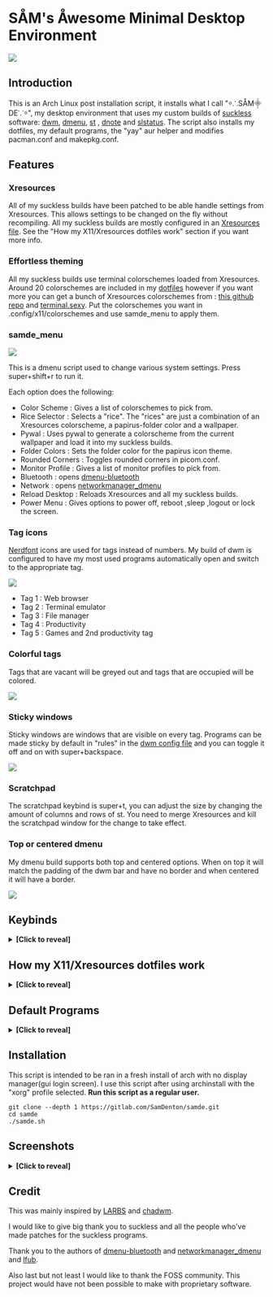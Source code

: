 # SÅM's Åwesome Minimal Desktop Environment
<img src="https://gitlab.com/SamDenton/screenshots/-/raw/master/luna.jpg">

## Introduction
This is an Arch Linux post installation script, it installs what I call "⸰⸫SÅM⸎DE⸪⸰", my desktop environment that uses my custom builds of [suckless](https://suckless.org/) software: [dwm](https://gitlab.com/SamDenton/dwm), [dmenu](https://gitlab.com/SamDenton/dmenu), [st](https://gitlab.com/SamDenton/st) , [dnote](https://gitlab.com/SamDenton/dnoted) and [slstatus](https://gitlab.com/SamDenton/slstatus). The script also installs my dotfiles, my default programs, the "yay" aur helper and modifies pacman.conf and makepkg.conf.

## Features

### Xresources
All of my suckless builds have been patched to be able handle settings from Xresources. This allows settings to be changed on the fly without recompiling. All my suckless builds are mostly configured in an [Xresources file](https://gitlab.com/SamDenton/dots/-/blob/master/.config/x11/profiles/1080p.Xresources). See the "How my X11/Xresources dotfiles work" section if you want more info.

### Effortless theming
All my suckless builds use terminal colorschemes loaded from Xresources. Around 20 colorschemes are included in my [dotfiles](https://gitlab.com/SamDenton/dots/-/tree/master/.config/x11/colorschemes) however if you want more you can get a bunch of Xresources colorschemes from : [this github repo](https://github.com/janoamaral/Xresources-themes) and [terminal.sexy](https://terminal.sexy). Put the colorschemes you want in .config/x11/colorschemes and use samde\_menu to apply them.

### samde\_menu

<img src="https://gitlab.com/SamDenton/screenshots/-/raw/master/menu.png">

This is a dmenu script used to change various system settings. Press super+shift+r to run it.

Each option does the following:

- Color Scheme : Gives a list of colorschemes to pick from.
- Rice Selector : Selects a "rice". The "rices" are just a combination of an Xresources colorscheme, a papirus-folder color and a wallpaper.
- Pywal : Uses pywal to generate a colorscheme from the current wallpaper and load it into my suckless builds. 
- Folder Colors : Sets the folder color for the papirus icon theme.
- Rounded Corners : Toggles rounded corners in picom.conf.
- Monitor Profile : Gives a list of monitor profiles to pick from.
- Bluetooth : opens [dmenu-bluetooth](https://github.com/Layerex/dmenu-bluetooth)
- Network : opens [networkmanager\_dmenu](https://github.com/firecat53/networkmanager-dmenu)
- Reload Desktop : Reloads Xresources and all my suckless builds.
- Power Menu : Gives options to power off, reboot ,sleep ,logout or lock the screen.

### Tag icons
[Nerdfont](https://www.nerdfonts.com/) icons are used for tags instead of numbers. My build of dwm is configured to have my most used programs automatically open and switch to the appropriate tag.

<img src="https://gitlab.com/SamDenton/screenshots/-/raw/master/bars/kasugano.png">

- Tag 1 : Web browser
- Tag 2 : Terminal emulator
- Tag 3 : File manager
- Tag 4 : Productivity
- Tag 5 : Games and 2nd productivity tag

### Colorful tags
Tags that are vacant will be greyed out and tags that are occupied will be colored.

<img src="https://gitlab.com/SamDenton/screenshots/-/raw/master/tags.gif">

### Sticky windows
Sticky windows are windows that are visible on every tag. Programs can be made sticky by default in "rules" in the [dwm config file](https://gitlab.com/SamDenton/dwm/-/blob/master/config.def.h) and you can toggle it off and on with super+backspace.

<img src="https://gitlab.com/SamDenton/screenshots/-/raw/master/sticky.gif">

### Scratchpad
The scratchpad keybind is super+t, you can adjust the size by changing the amount of columns and rows of st. You need to merge Xresources and kill the scratchpad window for the change to take effect.

### Top or centered dmenu
My dmenu build supports both top and centered options. When on top it will match the padding of the dwm bar and have no border and when centered it will have a border.

<img src="https://gitlab.com/SamDenton/screenshots/-/raw/master/dmenu.jpg">

## Keybinds
<details>
<summary><b>[Click to reveal]</b></summary>

Yes, these keybindings are pretty odd, the reason it's like that is for ergonomics and to seperate my window manager keybinds from my sxhkd keybinds. The top row of the keyboard is (mostly) used for launching programs and the home and bottom row is (mostly) used for window manager functions. Like most people I've changed the mod key for dwm to be the super key (aka windows key).

### Window manager keybinds
| Keybind                     | Function                                 |
|-----------------------------|------------------------------------------|
| `super + a,s,d,f,g`         | switch tag                               |
| `super + shift + a,s,d,f,g` | move to tag                              |
| `super + ctrl + a,s,d,f,g`  | toggle tag view                          |
| `super + q`                 | exit program                             |
| `super + t`                 | scratchpad                               |
| `super + b`                 | toggle bar                               |
| `super + z`                 | toggle fullscreen                        |
| `super + space`             | toggle floating window                   |
| `super + backspace`         | toggle sticky window                     |
| `super + tab`               | view previous tag                        |
| `super + j,k`               | switch window focus                      |
| `super + h,l`               | switch monitors                          |
| `super + shift + h,l`       | move window to monitor                   |
| `super + shift + j,k`       | resize floating window                   |
| `super + ctrl + h,j,k,l`    | move floating window                     |
| `super + alt + h,j,k,l`     | move floating window to corner           |
| `super + n,period`          | adjust window split (mfact)              |
| `super + m,comma`           | adjust number of master windows          |
| `super + ;`                 | switch master window                     |
| `super + 1,2,3`             | switch layouts (master,floating,monacle) |
| `super + -,=`               | adjust gaps                              |
| `super + shift + =`         | sets gaps to 0                           |
| `super + 0`                 | view all tags                            |
| `super + shift + 0`         | make window visible on all tags          |
| `super + F5`                | reload Xresources colors                 |

### Sxhkd keybinds
| Keybind                       | Function                |
|-------------------------------|-------------------------|
| `super + enter`               | st with tmux            |
| `super + shift + enter`       | st                      |
| `super + w`                   | librewolf or brave      |
| `super + e`                   | thunar                  |
| `super + shift + e`           | lf                      |
| `super + r`                   | dmenu\_run              |
| `super + shift + r`           | samde\_menu             |
| `super + y`                   | virt-manager            |
| `super + u`                   | gimp                    |
| `super + Escape`              | power menu              |
| `super + shift + q`           | xkill                   |
| `super + control + q`         | reload dwm              |
| `super + delete`              | slock                   |
| `super + o`                   | dmenu\_open             |
| `super + alt + r`             | reload sxhkd            |
| `super + shift + t`           | show current track(mpd) |
| `super + c`                   | picom toggle            |
| `audio {mute,lower,raise}`    | adjust volume           |
| `shift + audio {lower,raise}` | adjust mpd volume       |
| `audio {prev,play,next}`      | mpc prev,toggle,next    |
| `shift + audio {prev,next}`   | mpc seek(rewind,foward) |
| `brightness {down,up}`        | adjust brightness       |

</details>

## How my X11/Xresources dotfiles work

<details>
<summary><b>[Click to reveal]</b></summary>

The config files are in [.config/x11](https://gitlab.com/SamDenton/dots/-/blob/master/.config/x11/).

<img src="https://gitlab.com/SamDenton/screenshots/-/raw/master/x11.jpg">

### Monitor profiles
The "profiles" folder contains different xresources files that contain settings for appropriate font sizes and pixel dimensions for various monitor resolutions. A profile is selected by symlinking the chosen profile to the x11 directory and calling the symlink "xresources", samde\_menu automates this process.

### Colorschemes
The "colorschemes" folder contains colorschemes in the Xresources format. The same process used for "profiles" is used but the symlink is called "xcolors".

### Wall
"wall" is a symlink for the selected wallpaper. I use it to set my wallpaper in my xinitrc and use it for pywal.
</details>

## Default Programs

<details>
<summary><b>[Click to reveal]</b></summary>

### My builds of suckless software 
- Window manager: [dwm](https://gitlab.com/SamDenton/dwm)
- Terminal emulator : [st](https://gitlab.com/SamDenton/st)
- Launcher/menu program : [dmenu](https://gitlab.com/SamDenton/dmenu)
- Status monitor: [slstatus](https://gitlab.com/SamDenton/slstatus)
- Notification utility : [dnote](https://gitlab.com/SamDenton/dnote)

### Other programs
- Hotkey daemon : sxhkd
- Shell: zsh
- Prompt: starship
- Editor: neovim
- Compositor: picom
- TUI file manager: lf
- GUI file manager: thunar
- Web browser: librewolf
- Image viewer : nsxiv
- Video player : mpv
- Music player : ncmpcpp (with mpd+mpc)
- Wallpaper program: xwallpaper
- Screen locker : slock

</details>

## Installation
This script is intended to be ran in a fresh install of arch with no display manager(gui login screen). I use this script after using archinstall with the "xorg" profile selected.
**Run this script as a regular user.**
```
git clone --depth 1 https://gitlab.com/SamDenton/samde.git
cd samde
./samde.sh
```
## Screenshots

<details>
<summary><b>[Click to reveal]</b></summary>

### Rices
- Luna

<img src="https://gitlab.com/SamDenton/screenshots/-/raw/master/luna.jpg">

- Rose

**More rices and screenshots on the way**

</details>

## Credit
This was mainly inspired by [LARBS](https://larbs.xyz/) and [chadwm](https://github.com/siduck/chadwm).

I would like to give big thank you to suckless and all the people who've made patches for the suckless programs.

Thank you to the authors of [dmenu-bluetooth](https://github.com/Layerex/dmenu-bluetooth) and [networkmanager\_dmenu](https://github.com/firecat53/networkmanager-dmenu) and [lfub](https://github.com/LukeSmithxyz/voidrice/blob/master/.local/bin/lfub).

Also last but not least I would like to thank the FOSS community. This project would have not been possible to make with proprietary software.
